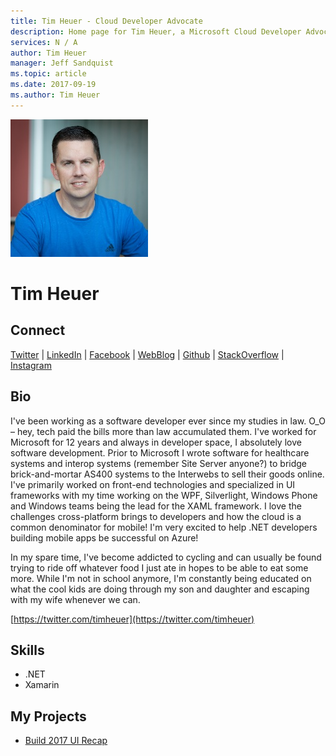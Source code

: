 ```yaml
---
title: Tim Heuer - Cloud Developer Advocate
description: Home page for Tim Heuer, a Microsoft Cloud Developer Advocate
services: N / A
author: Tim Heuer
manager: Jeff Sandquist
ms.topic: article
ms.date: 2017-09-19
ms.author: Tim Heuer
---
```


![Image of Tim Heuer](media/profiles/tim-heuer.png)

# Tim Heuer


## Connect
[Twitter](https://twitter.com/timheuer) | [LinkedIn](https://linkedin.com/in/timheuer) | [Facebook](https://facebook.com/timheuer) | [WebBlog](http://timheuer.com/blog/) | [Github](https://github.com/timheuer) | [StackOverflow](https://stackoverflow.com/users/705/tim-heuer) | [Instagram](https://www.instagram.com/timheuer)

## Bio

I've been working as a software developer ever since my studies in law. O_O – hey, tech paid the bills more than law accumulated them.  I've worked for Microsoft for 12 years and always in developer space, I absolutely love software development.  Prior to Microsoft I wrote software for healthcare systems and interop systems (remember Site Server anyone?) to bridge brick-and-mortar AS400 systems to the Interwebs to sell their goods online.  I've primarily worked on front-end technologies and specialized in UI frameworks with my time working on the WPF, Silverlight, Windows Phone and Windows teams being the lead for the XAML framework.  I love the challenges cross-platform brings to developers and how the cloud is a common denominator for mobile!  I'm very excited to help .NET developers building mobile apps be successful on Azure! 

In my spare time, I've become addicted to cycling and can usually be found trying to ride off whatever food I just ate in hopes to be able to eat some more.  While I'm not in school anymore, I'm constantly being educated on what the cool kids are doing through my son and daughter and escaping with my wife whenever we can.  

[https://twitter.com/timheuer](https://twitter.com/timheuer) 

## Skills

* .NET
* Xamarin


## My Projects

* [Build 2017 UI Recap](http://timheuer.com/blog/archive/2017/05/15/build-2017-recap-windows-ui-xaml.aspx)
